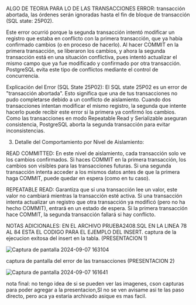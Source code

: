 ALGO DE TEORIA PARA LO DE LAS TRANSACCIONES
ERROR: transacción abortada, las órdenes serán ignoradas hasta el fin de bloque de transacción (SQL state: 25P02).


Este error ocurrió porque la segunda transacción intentó modificar un registro que estaba en conflicto con la primera transacción, 
que ya había confirmado cambios (o en proceso de hacerlo). Al hacer COMMIT en la primera transacción, se liberaron los cambios, 
y ahora la segunda transacción está en una situación conflictiva, pues intentó actualizar el mismo campo que ya fue modificado y confirmado por otra transacción. 
PostgreSQL evita este tipo de conflictos mediante el control de concurrencia.


Explicación del Error (SQL State 25P02):
El SQL state 25P02 es un error de "transacción abortada". Esto significa que una de tus transacciones no pudo completarse debido a un conflicto de aislamiento.
Cuando dos transacciones intentan modificar el mismo registro, la segunda que intente hacerlo puede recibir este error si la primera ya confirmó los cambios. 
Como las transacciones en modo Repeatable Read y Serializable aseguran consistencia, PostgreSQL aborta la segunda transacción para evitar inconsistencias.


3. Detalle del Comportamiento por Nivel de Aislamiento:
   
READ COMMITTED: En este nivel de aislamiento, cada transacción solo ve los cambios confirmados.
Si haces COMMIT en la primera transacción, los cambios son visibles para las transacciones futuras.
Si una segunda transacción intenta acceder a los mismos datos antes de que la primera haga COMMIT, puede quedar en espera (como en tu caso).


REPEATABLE READ: Garantiza que si una transacción lee un valor, este valor no cambiará mientras la transacción esté activa. 
Si una transacción intenta actualizar un registro que otra transacción ya modificó (pero no ha hecho COMMIT), entrará en un estado de espera. 
Si la primera transacción hace COMMIT, la segunda transacción fallará si hay conflicto.


NOTAS ADICIONALES:
EN EL ARCHIVO PRUEBA2408.SQL EN LA LINEA 78 AL 84 ESTA EL CODIGO PARA EL EJEMPLO DEL INSERT.
captura de la ejecucion exitosa del insert en la tabla. (PRESENTACION 1)

![Captura de pantalla 2024-09-07 163104](https://github.com/user-attachments/assets/24418a6c-2a9e-4fa2-bdad-08c6657a90a7)

captura de pantalla del error de las transacciones (PRESENTACION 2)

![Captura de pantalla 2024-09-07 161641](https://github.com/user-attachments/assets/ee9d4e71-6c99-45d9-b4b6-26b336df0d36)

nota final: no tengo idea de si se pueden ver las imagenes, cson capturas para poder agregar a la presentacion,SI no se ven avisame asi te las paso directo, pero aca ya estaria archivado asique es mas facil.
